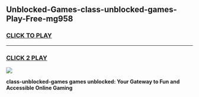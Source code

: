 
## Unblocked-Games-class-unblocked-games-Play-Free-mg958
<h3>
<a href="https://premium76.site?title=class-unblocked-games&ref=09A">CLICK TO PLAY</a></h3>
<hr>

<h3>
<a href="https://premium76.site?title=class-unblocked-games&ref=09A">CLICK 2 PLAY</a>
  
</h3>

<a href="https://premium76.site?title=class-unblocked-games&ref=09A"><img src="https://clearcache.store/games.png"></a>


**class-unblocked-games games unblocked: Your Gateway to Fun and Accessible Online Gaming**
